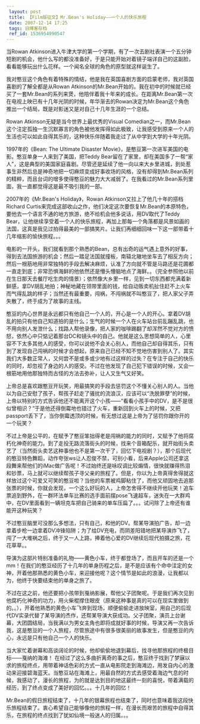 ```yaml
---
 layout: post
 title: 【Film版征文】Mr.Bean's Holiday——一个人的快乐旅程
 date: 2007-12-14 17:25
 tags: 旧博客存档
 ref_id: 1536954990547
---
```

当Rowan
Atkinson进入牛津大学的第一个学期，有了一次去剧社表演一个五分钟短剧的机会，他什么写的都没准备好，于是只能开始对着镜子端详自己的这副脸，看看能够玩出什么花样。一个闻名全球的角色的原型就这样诞生了。

我对憨豆这个角色有着特殊的情结，他是我在英国喜剧方面的启蒙老师，我对英国喜剧的了解全都是从Rowan
Atkinson的Mr.Bean开始的。我在初中的时候就已经买了一套Mr.Bean的系列来煲，他陪伴着我十年来的成长。在距离Mr.Bean第一次在电视上映已有十几年光阴的时候，年华渐去的Rowan决定为Mr.Bean这个角色推出一个结局，既是对影迷又是对自己十几年生涯的一个总结。

Rowan Atkinson无疑是当今世界上最优秀的Visual
Comedian之一，而Mr.Bean这个注定孤独一生沉默寡言的角色被他发挥得如此极致，让我感受到原来一个人的生活也可以如此自得其乐的，这种快乐伴随着我走过了从中学到大学的十年光阴。

1997年的《Bean: The Ultimate Disaster Movie》，是憨豆第一次进军美国的电影。憨豆单身一人来到了美国，把Teddy
Bear留在了家里，却在美国多了一帮“家人”，这是典型的美国家庭喜剧。尽管还是延续了他一向以来大乡里进城，到处惹事生非然后总是神奇地把一切麻烦变成好事收场的风格，没有却得到Mr.Bean系列的精粹，而且台词的增多使得憨豆的魅力大大减弱了。在我看过的Mr.Bean系列里面，我一直都觉得这是最不吸引我的一部。

2007年的《Mr.Bean's Holiday》，Rowan Atkinson又拉上了他几十年的搭档Richard
Curtis来完成这部收山之作，他们决定这次要恢复Mr.Bean的本原特色，要他去一个语言不通的地方旅游，绝不给机会他多说话，用DV取代了Teddy
Bear，让他继续享受着一个人的快乐旅程，再加上那每一个角落都是风景如画的法国，这真是我见过拍得最美的一部搞笑片。让我们再细细回味一下这一部带着十几年缩影的愉快旅程。。。

电影的一开头，我们就看到那个熟悉的Bean，总有出奇的运气遇上意外的好事，得到去法国旅游的机会；然后一踏足法国就撞板，南辕北辙地坐车去了相反方向；然后一根筋地用非常独特的手段去解决麻烦，认准了方向就不管是马路还是花圃都一直走到底；非常恐惧海鲜的他依然还是懵头懵脑地点了海鲜。。（完全参照他以前在生日那天去餐厅吃生肉的情景）；依然像大乡里一样，见到一切东西都充满着新鲜感，拿DV胡乱地拍；神秘地藏在领带里面的钱，给自动贩卖机扯住赶不上火车而气得乱跳的样子；当然还有最重要，闯祸，不闯祸就不叫憨豆了，把人家父子弄失散了，终于成为了故事的主线。

憨豆的内心世界是永远都只有他自己一个人的，开心是一个人的开心。拿着DV胡乱的拍只有他自己知道拍的是什么；生气的时候一个人在火车站台前乱蹦乱跳，也不用向别人发泄什么；找路人帮他录像，把人家的咖啡踢翻了却浑然不觉对方的愤怒，依然心中只惦记着那台DC和镜头中的自己。他就是这么思想简单的人，心里容不下太多其他人的感受，你可以说他不会关心别人，而他自己却自得其乐，只有到了发现自己闯祸的时候才会想起，原来自己已经不知不觉地伤害到别人了。其实我们大多数正常人，又何尝不是或多或少地有过这样的过失？在专注于自己的快乐的同时，却忽视了身边的人的感受。不过在他发现了自己犯下错误的时候，又会一根筋地用他那独特而古怪的方法去弥补，让人又生气又好笑。

上帝总是喜欢跟憨豆开玩笑，用最搞笑的手段去惩罚这个不懂关心别人的人。当他以为自己安慰了孩子，帮孩子赶走了骚扰的流浪汉，应该可以“洗脱罪孽”的时候，上帝以特别的方式告诉他还不能离开这个小孩——“看看小孩手中的DV，是不是很似曾相识？”于是他还得倒霉地也错过了火车，重新回到火车上的时候，又把passport丢下了，当你倒霉透顶的时候，有无想过这是上帝为了惩罚你跟你开的一个玩笑？

不过上帝是公平的，在赋予了憨豆笨拙得老是闯祸的能力的同时，又赋予了他将腐朽化神奇的能力。到了走投无路流落街头的时候，找来个音箱配乐，就开始街头卖艺了（当然街头卖艺这种事他也不是第一次干了，回忆下电视剧？），那个后现代的憨豆特色舞蹈，动作夸张ws让人忍俊不禁，可别小看，后来Apple公司还拿这段舞来帮他们的iMac做广告呢！不过始终还是咏叹调比较煽情，很快就赚得热泪和钞票，马上就可以继续帮孩子寻父亲的旅程了。但是，你以为上帝真得舍得就这样放过这个可爱又可笑的憨豆啦？当他的车票被鸡脚粘住了，而他又顽固地去追那张票的时候，你就会发现，一个这么好玩的人，上帝怎舍得不继续开他玩笑！追车票追到野外，在一群环法单车比赛的选手面前摆pose飞速超车，迷失在一大群鸡中，在DV里面看到一辆坦克车把自己骑来的单车压扁了。。。试问除了上帝还有谁能开这种玩笑？

不过憨豆脑里可没那么多想法，只有自己，和他的DV。帮某导演拍广告，却一边拿着步枪一边拿着DV冲锋陷阱；为了给DV充电，而阴差阳错地把某导演炸飞了，闯了一大堆祸之后，终于又一人上路，捧着他心爱的DV继续后现代拍摄之旅，花花草草。。

导演为这部片特别准备的礼物——黄色小车，终于都登场了，而且开车的还是一个mm！在我们的憨豆经历了十几年的单身历程之后，是不是应该有个命中注定的女神，开着他那熟悉的黄色小车，来迎接他呢？这个情节是如此的浪漫，让我都以为，他终于快要结束他的单身之旅了。

不过在这之前，他还要把小孩带到戛纳影展，帮他父子团聚呢。于是我们再次见到他腐朽化神奇的功力，用火柴棍撑住眼皮（原来这种事是真的可以在现实里做到的。。），开着他熟悉的黄色小车飞奔到现场，顺便偷偷走进放映室，用自己的后现代DV实录代替了某导演的杰作，还帮某导演大获成功。父子团聚，演员上台谢幕，大团圆结局，当我满以为男女主角也即将成就好事的时候，导演又再一次告诉我，这是憨豆的一个人旅程，尽管旅途中有很多很美丽的故事发生，但是憨豆的内心，永远是只有他自己一个人的快乐。

当大家忙着谢幕和高谈阔论的时候，他却偷偷地退到幕后，找寻他那旅程的终极目标——戛纳的海滩！
在经过了这么多曲折离奇的事之后，憨豆终于找到了梦寐以求的旅程终点，用带着神话色彩的方式一直从电影院走到海滩边，用发自内心的激动来迎接碧海蓝天。当憨豆站在海滩上，用最自然的方式去感受着海边气息的时候，我感动了，漫长的旅程，为的就是达到目的地这最终一刻的喜悦，带着满载的经历，到了终点变成了美好的回忆。。。十几年的回忆！

Mr.Bean的假日旅程结束了，十几年的银幕旅程也结束了，同时也意味着我这段快乐旅程结束了。衷心希望自己能够像他的旅程一样，在漫长而艰苦的旅程中自得其乐，在旅程的终点找到了犹如仙境一般迷人的归属。。。

